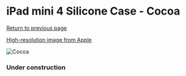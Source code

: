 # iPad mini 4 Silicone Case - Cocoa

[Return to previous page](/ipad_mini4)

[High-resolution image from Apple](https://store.storeimages.cdn-apple.com/8756/as-images.apple.com/is/MNNE2?wid=4500&hei=4500&fmt=png)

<div style="width: 384px"><img src="/everyphone/MNNE2.png" alt="Cocoa"></div>

### Under construction
